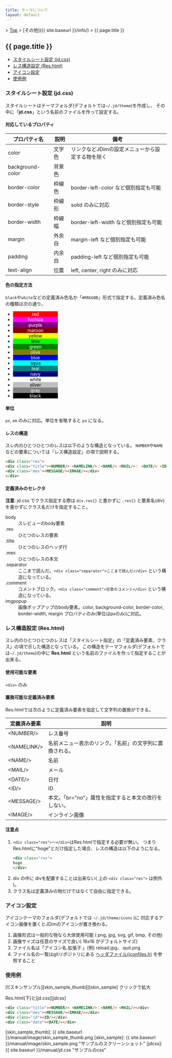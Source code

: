 ```yaml
---
title: テーマについて
layout: default
---
```


&gt; [Top](../) &gt; [その他]({{ site.baseurl }}/info/) &gt; {{ page.title }}

## {{ page.title }}

- [スタイルシート設定 (jd.css)](#stylesheet)
- [レス構造設定 (Res.html)](#reshtml)
- [アイコン設定](#icons)
- [使用例](#example)


<a name="stylesheet"></a>
### スタイルシート設定 (jd.css)
スタイルシートはテーマフォルダ(デフォルトでは`~/.jd/theme`)を作成し、
その中に「**jd.css**」という名前のファイルを作って設定する。

#### 対応しているプロバティ

| プロパティ名 | 説明 | 備考 |
| --- | --- | --- |
| color | 文字色 | リンクなどJDimの設定メニューから設定する物を除く |
| background-color | 背景色 | |
| border-color | 枠線色 | border-left-color など個別指定も可能 |
| border-style | 枠線形 | solid のみに対応 |
| border-width | 枠線幅 | border-left-width など個別指定も可能 |
| margin | 外余白 | margin-left など個別指定も可能 |
| padding | 内余白 | padding-left など個別指定も可能  |
| text-align | 位置 | left, center, right のみに対応 |

#### 色の指定方法
`black`や`white`などの定義済み色名か「`#RRGGBB`」形式で指定する。定義済み色名の種類は次の通り。

<style>.box { display: block; text-align: center; width: 10em; }</style>

- <span class="box" style="color: white; background: red;">red</span>
- <span class="box" style="color: white; background: fuchsia;">fuchsia</span>
- <span class="box" style="color: white; background: purple;">purple</span>
- <span class="box" style="color: white; background: maroon;">maroon</span>
- <span class="box" style="color: black; background: yellow;">yellow</span>
- <span class="box" style="color: black; background: lime;">lime</span>
- <span class="box" style="color: white; background: green;">green</span>
- <span class="box" style="color: white; background: olive;">olive</span>
- <span class="box" style="color: white; background: blue;">blue</span>
- <span class="box" style="color: black; background: aqua;">aqua</span>
- <span class="box" style="color: white; background: teal;">teal</span>
- <span class="box" style="color: white; background: navy;">navy</span>
- <span class="box" style="color: black; background: white;">white</span>
- <span class="box" style="color: black; background: silver;">silver</span>
- <span class="box" style="color: white; background: gray;">gray</span>
- <span class="box" style="color: white; background: black;">black</span>

#### 単位
`px`, `em` のみに対応。単位を省略すると `px` になる。

#### レスの構造
スレ内のひとつひとつのレスは以下のような構造となっている。
`NUMBER`や`NAME`などの要素については「レス構造設定」の項で説明する。

```html
<div class="res">
<div class="title"><NUMBER/> <NAMELINK/>：<NAME/> <MAIL/>： <DATE/> <ID/></div>
<div class="mes"><MESSAGE/><IMAGE/></div>
</div>
```

#### 定義済みのセレクタ
**注意**: jd.css でクラス指定する際は `div.res{}` と書かずに `.res{}`
と要素名(div)を書かずにクラス名だけを指定すること。

<dl>
  <dt>body</dt>
  <dd>スレビューのbody要素</dd>
  <dt>.res</dt>
  <dd>ひとつのレスの要素</dd>
  <dt>.title</dt>
  <dd>ひとつのレスのヘッダ行</dd>
  <dt>.mes</dt>
  <dd>ひとつのレスの本文</dd>
  <dt>.separator</dt>
  <dd>ここまで読んだ。<code>&lt;div class=&quot;separator&quot;&gt;ここまで読んだ&lt;/div&gt;</code>
    という構造になっている。</dd>
  <dt>.comment</dt>
  <dd>コメントブロック。<code>&lt;div class=&quot;comment&quot;&gt;任意のコメント&lt;/div&gt;</code>
    という構造になっている。</dd>
  <dt>imgpopup</dt>
  <dd>画像ポップアップのbody要素。color, background-color, border-color, border-width, margin
    プロバティのみ(単位はpxのみ)に対応。</dd>
</dl>


<a name="reshtml"></a>
### レス構造設定 (Res.html)
スレ内のひとつひとつのレスは「スタイルシート指定」の「定義済み要素、クラス」の項で示した構造となっている。
この構造をテーマフォルダ(デフォルトでは`~/.jd/theme`)の中に
**Res.html** という名前のファイルを作って指定することが出来る。

#### 使用可能な要素
`<div>` のみ

#### 置換可能な定義済み要素
Res.htmlでは次のように定義済み要素を指定して文字列の置換ができる。

| 定義済み要素 | 説明 |
| --- | --- |
| &lt;NUMBER/&gt; | レス番号 |
| &lt;NAMELINK/&gt; | 名前メニュー表示のリンク。「名前」の文字列に置換される。 |
| &lt;NAME/&gt; | 名前 |
| &lt;MAIL/&gt; | メール |
| &lt;DATE/&gt; | 日付 |
| &lt;ID/&gt; | ID |
| &lt;MESSAGE/&gt; | 本文。「br=&quot;no&quot;」属性を指定すると本文の改行をしない。 |
| &lt;IMAGE/&gt; | インライン画像 |

#### 注意点

1. `<div class="res">〜</div>`はRes.htmlで指定する必要が無い。
   つまり Res.htmlに&quot;hoge&quot;とだけ指定した場合、レスの構造は以下のようになる。
   ```html
   <div class="res">
   hoge
   </div>
   ```
2. div の中に divを配置することは出来ない( 上の `<div class="res">` は例外 )。
3.  クラス名は定義済みの物だけではなくて自由に指定できる。


<a name="icons"></a>
### アイコン設定
アイコンテーマのフォルダ(デフォルトでは `~/.jd/theme/icons` )に
対応するアイコン画像を置くとJDimのアイコンが置き換わる。

1. 画像形式は一般的な物なら大体使用可能 ( png, jpg, svg, gif, bmp, その他)
2. 画像サイズは任意のサイズで良い( 16x16 がデフォルトサイズ)
3. ファイル名は「アイコン名.拡張子 」(例) reload.jpg、 quit.png
4. ファイル名の一覧はgitリポジトリにある [ヘッダファイル(iconfiles.h)][iconfiles] を参照すること


<a name="example"></a>
### 使用例
[![スキンサンプル][skin_sample_thumb]][skin_sample]
クリックで拡大

Res.html(下)と[jd.css][jdcss]

```html
<div class="title"><NUMBER/> <NAMELINK/>：<NAME/> <MAIL/></div>
<div class="mes"><MESSAGE/><IMAGE/></div>
<div class="id"><ID/></div>
<div class="date"><DATE/></div>
```


[iconfiles]: https://github.com/JDimproved/JDim/blob/master/src/icons/iconfiles.h "JDim/iconfiles.h at master"
[skin_sample_thumb]: {{ site.baseurl }}/manual/image/skin_sample_thumb.png
[skin_sample]: {{ site.baseurl }}/manual/image/skin_sample.png "サンプルのスクリーンショット"
[jdcss]: {{ site.baseurl }}/manual/jd.css "サンプルのcss"
